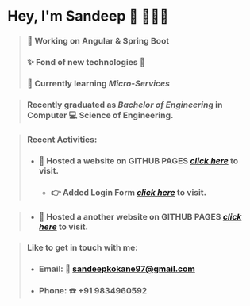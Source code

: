 # Hey, I'm Sandeep 👋 :man:🏾‍💻

> ### 🔭 Working on **Angular & Spring Boot**   
> ### ✨ Fond of new technologies :metal:  
> ### 🌱 Currently learning *Micro-Services*  

> ### Recently graduated as *Bachelor of Engineering* in Computer :computer: Science of Engineering.

> ### **Recent Activities**:
> - ### :punch:  Hosted a website on **GITHUB PAGES** *[click here](https://sandeepkokane.github.io/Bootstrap-site/)* to visit.   
>    - ### :point_right: Added Login Form *[click here](https://sandeepkokane.github.io/Bootstrap-site/login.html)* to visit.

> - ### :punch:  Hosted a another website on **GITHUB PAGES** *[click here](https://sandeepkokane.github.io/MarioClub/)* to visit.   


> ### Like to get in touch with me: 
> - ### Email: :e-mail: [sandeepkokane97@gmail.com](mailto:sandeepkokane97@gmail.com) 
> - ### Phone: :phone: +91 9834960592
 
